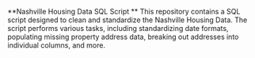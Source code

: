 **Nashville Housing Data SQL Script
**
This repository contains a SQL script designed to clean and standardize the Nashville Housing Data. The script performs various tasks, including standardizing date formats, populating missing property address data, breaking out addresses into individual columns, and more.

